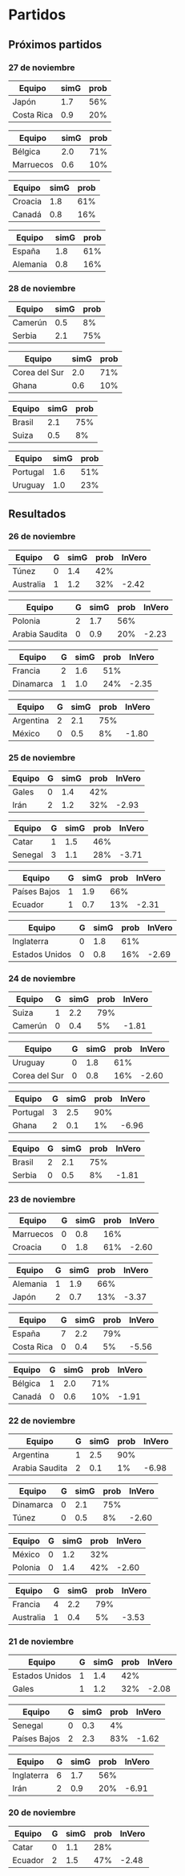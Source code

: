 # Partidos

## Próximos partidos

### 27 de noviembre

Equipo     | simG | prob |
---------- | ---  | ---- |
Japón      |  1.7 |  56% |
Costa Rica |  0.9 |  20% |

Equipo    | simG | prob |
--------- | ---  | ---- |
Bélgica   |  2.0 |  71% |
Marruecos |  0.6 |  10% |

Equipo  | simG | prob |
------- | ---  | ---- |
Croacia |  1.8 |  61% |
Canadá  |  0.8 |  16% |

Equipo   | simG | prob |
-------- | ---  | ---- |
España   |  1.8 |  61% |
Alemania |  0.8 |  16% |

### 28 de noviembre

Equipo  | simG | prob |
------- | ---  | ---- |
Camerún |  0.5 |   8% |
Serbia  |  2.1 |  75% |

Equipo        | simG | prob |
------------- | ---  | ---- |
Corea del Sur |  2.0 |  71% |
Ghana         |  0.6 |  10% |

Equipo | simG | prob |
------ | ---  | ---- |
Brasil |  2.1 |  75% |
Suiza  |  0.5 |   8% |

Equipo   | simG | prob |
-------- | ---  | ---- |
Portugal |  1.6 |  51% |
Uruguay  |  1.0 |  23% |

## Resultados

### 26 de noviembre

Equipo    | G  | simG | prob | lnVero |
--------- | -- | ---  | ---- | ------ |
Túnez     |  0 |  1.4 |  42% |        |
Australia |  1 |  1.2 |  32% |  -2.42 |

Equipo         | G  | simG | prob | lnVero |
-------------- | -- | ---  | ---- | ------ |
Polonia        |  2 |  1.7 |  56% |        |
Arabia Saudita |  0 |  0.9 |  20% |  -2.23 |

Equipo    | G  | simG | prob | lnVero |
--------- | -- | ---  | ---- | ------ |
Francia   |  2 |  1.6 |  51% |        |
Dinamarca |  1 |  1.0 |  24% |  -2.35 |

Equipo    | G  | simG | prob | lnVero |
--------- | -- | ---  | ---- | ------ |
Argentina |  2 |  2.1 |  75% |        |
México    |  0 |  0.5 |   8% |  -1.80 |

### 25 de noviembre

Equipo | G  | simG | prob | lnVero |
-----  | -- | ---  | ---- | ------ |
Gales  |  0 |  1.4 |  42% |        |
Irán   |  2 |  1.2 |  32% |  -2.93 |

Equipo  | G  | simG | prob | lnVero |
------- | -- | ---  | ---- | ------ |
Catar   |  1 |  1.5 |  46% |        |
Senegal |  3 |  1.1 |  28% |  -3.71 |

Equipo       | G  | simG | prob | lnVero |
------------ | -- | ---  | ---- | ------ |
Países Bajos |  1 |  1.9 |  66% |        |
Ecuador      |  1 |  0.7 |  13% |  -2.31 |

Equipo         | G  | simG | prob | lnVero |
-------------- | -- | ---  | ---- | ------ |
Inglaterra     |  0 |  1.8 |  61% |        |
Estados Unidos |  0 |  0.8 |  16% |  -2.69 |

### 24 de noviembre

Equipo  | G  | simG | prob | lnVero |
------- | -- | ---  | ---- | ------ |
Suiza   |  1 |  2.2 |  79% |        |
Camerún |  0 |  0.4 |   5% |  -1.81 |

Equipo        | G  | simG | prob | lnVero |
------------- | -- | ---  | ---- | ------ |
Uruguay       |  0 |  1.8 |  61% |        |
Corea del Sur |  0 |  0.8 |  16% |  -2.60 |

Equipo   | G  | simG | prob | lnVero |
-------- | -- | ---  | ---- | ------ |
Portugal |  3 |  2.5 |  90% |        |
Ghana    |  2 |  0.1 |   1% |  -6.96 |

Equipo | G  | simG | prob | lnVero |
------ | -- | ---  | ---- | ------ |
Brasil |  2 |  2.1 |  75% |        |
Serbia |  0 |  0.5 |   8% |  -1.81 |

### 23 de noviembre

Equipo    | G  | simG | prob | lnVero |
--------- | -- | ---  | ---- | ------ |
Marruecos |  0 |  0.8 |  16% |        |
Croacia   |  0 |  1.8 |  61% |  -2.60 |

Equipo   | G  | simG | prob | lnVero |
-------- | -- | ---  | ---- | ------ |
Alemania |  1 |  1.9 |  66% |        |
Japón    |  2 |  0.7 |  13% |  -3.37 |

Equipo     | G  | simG | prob | lnVero |
---------- | -- | ---  | ---- | ------ |
España     |  7 |  2.2 |  79% |        |
Costa Rica |  0 |  0.4 |   5% |  -5.56 |

Equipo  | G  | simG | prob | lnVero |
------- | -- | ---  | ---- | ------ |
Bélgica |  1 |  2.0 |  71% |        |
Canadá  |  0 |  0.6 |  10% |  -1.91 |

### 22 de noviembre

Equipo         | G  | simG | prob | lnVero |
-------------- | -- | ---  | ---- | ------ |
Argentina      |  1 |  2.5 |  90% |        |
Arabia Saudita |  2 |  0.1 |   1% |  -6.98 |

Equipo    | G  | simG | prob | lnVero |
--------- | -- | ---  | ---- | ------ |
Dinamarca |  0 |  2.1 |  75% |        |
Túnez     |  0 |  0.5 |   8% |  -2.60 |

Equipo  | G  | simG | prob | lnVero |
------- | -- | ---  | ---- | ------ |
México  |  0 |  1.2 |  32% |        |
Polonia |  0 |  1.4 |  42% |  -2.60 |

Equipo    | G  | simG | prob | lnVero |
--------- | -- | ---  | ---- | ------ |
Francia   |  4 |  2.2 |  79% |        |
Australia |  1 |  0.4 |   5% |  -3.53 |

### 21 de noviembre

Equipo         | G  | simG | prob | lnVero |
-------------- | -- | ---  | ---- | ------ |
Estados Unidos |  1 |  1.4 |  42% |        |
Gales          |  1 |  1.2 |  32% |  -2.08 |

Equipo       | G  | simG | prob | lnVero |
------------ | -- | ---- | ---- | ------ |
Senegal      |  0 |  0.3 |   4% |        |
Países Bajos |  2 |  2.3 |  83% |  -1.62 |

Equipo     | G  | simG | prob | lnVero |
---------- | -- | ---- | ---- | ------ |
Inglaterra |  6 |  1.7 |  56% |        |
Irán       |  2 |  0.9 |  20% |  -6.91 |

### 20 de noviembre

Equipo  | G  | simG | prob | lnVero |
------- | -- | ---  | ---- | ------ |
Catar   |  0 |  1.1 |  28% |        |
Ecuador |  2 |  1.5 |  47% |  -2.48 |
